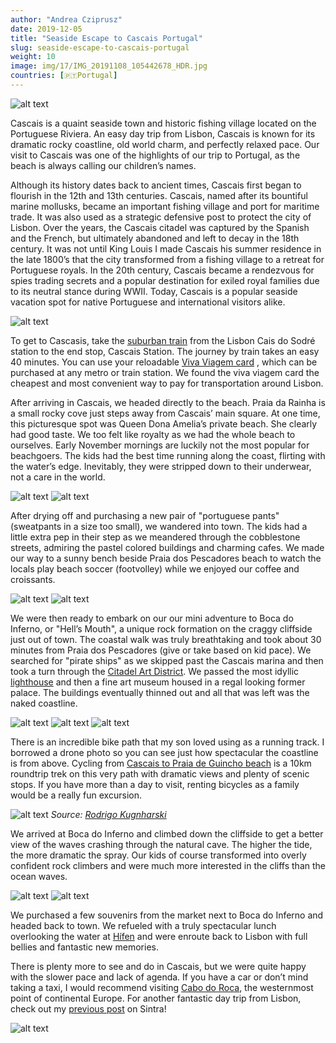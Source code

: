 ```yaml
---
author: "Andrea Cziprusz"
date: 2019-12-05
title: "Seaside Escape to Cascais Portugal"
slug: seaside-escape-to-cascais-portugal
weight: 10
image: img/17/IMG_20191108_105442678_HDR.jpg
countries: [🇵🇹Portugal]
---
```


![alt text](/peekaboo.travel/img/17/IMG_20191108_105442678_HDR.jpg "running on beach")


Cascais is a quaint seaside town and historic fishing village located on the Portuguese Riviera. An easy day trip from Lisbon, Cascais is known for its dramatic rocky coastline, old world charm, and perfectly relaxed pace.  Our visit to Cascais was one of the highlights of our trip to Portugal, as the beach is always calling our children’s names.  

Although its history dates back to ancient times, Cascais first began to flourish in the 12th and 13th centuries. Cascais, named after its bountiful marine mollusks, became an important fishing village and port for maritime trade.  It was also used as a strategic defensive post to protect the city of Lisbon.  Over the years, the Cascais citadel was captured by the Spanish and the French, but ultimately abandoned and left to decay in the 18th century.  It was not until King Louis I made Cascais his summer residence in the late 1800’s that the city transformed from a fishing village to a retreat for Portuguese royals.  In the 20th century, Cascais became a rendezvous for spies trading secrets and a popular destination for exiled royal families due to its neutral stance during WWII.  Today, Cascais is a popular seaside vacation spot for native Portuguese and international visitors alike. 

![alt text](/peekaboo.travel/img/17/IMG_20191108_102930212_HDR.jpg#center "overlook")

To get to Cascasis, take the [suburban train](https://www.cp.pt/passageiros/en/train-times/Prices/lisbon-tickets) from the Lisbon Cais do Sodré station to the end stop, Cascais Station. The journey by train takes an easy 40 minutes. You can use your reloadable [Viva Viagem card](https://www.metrolisboa.pt/en/buy/viva-viagem-card) , which can be purchased at any metro or train station. We found the viva viagem card the cheapest and most convenient way to pay for transportation around Lisbon.

After arriving in Cascais, we headed directly to the beach. Praia da Rainha is a small rocky cove just steps away from Cascais’ main square. At one time, this picturesque spot was Queen Dona Amelia’s private beach.  She clearly had good taste. We too felt like royalty as we had the whole beach to ourselves. Early November mornings are luckily not the most popular for beachgoers.  The kids had the best time running along the coast, flirting with the water’s edge. Inevitably, they were stripped down to their underwear, not a care in the world.  

![alt text](/peekaboo.travel/img/17/IMG_20191108_103815064_HDR.jpg#center "kicking the waves")
![alt text](/peekaboo.travel/img/17/IMG_20191108_103539303_HDR.jpg#center "vertical beach")

After drying off and purchasing a new pair of "portuguese pants" (sweatpants in a size too small), we wandered into town. The kids had a little extra pep in their step as we meandered through the cobblestone streets, admiring the pastel colored buildings and charming cafes.  We made our way to a sunny bench beside Praia dos Pescadores beach to watch the locals play beach soccer (footvolley) while we enjoyed our coffee and croissants. 

![alt text](/peekaboo.travel/img/17/IMG_20191108_120613471.jpg#center "footvolley beach")
![alt text](/peekaboo.travel/img/17/IMG_20191108_120513536_HDR.jpg#center "monument")

We were then ready to embark on our our mini adventure to Boca do Inferno, or "Hell’s Mouth", a unique rock formation on the craggy cliffside just out of town. The coastal walk was truly breathtaking and took about 30 minutes from Praia dos Pescadores (give or take based on kid pace).  We searched for "pirate ships" as we skipped past the Cascais marina and then took a turn through the [Citadel Art District](https://www.arteinstitute.org/posts/view/623/34). We passed the most idyllic [lighthouse](https://www.cascais.pt/en/equipamento/santa-marta-lighthouse-museum) and then a fine art museum housed in a regal looking former palace. The buildings eventually thinned out and all that was left was the naked coastline. 

![alt text](/peekaboo.travel/img/17/IMG_20191108_122848622_HDR.jpg#center "lighthouse")
![alt text](/peekaboo.travel/img/17/IMG_20191108_122945539_HDR.jpg#center "palace")
![alt text](/peekaboo.travel/img/17/IMG_20191108_123805832_HDR.jpg#center "E on shoulders")

There is an incredible bike path that my son loved using as a running track. I borrowed a drone photo so you can see just how spectacular the coastline is from above.  Cycling from [Cascais to Praia de Guincho beach](http://www.cascais-portugal.com/Guides/bike-ride-cycle-cascais-to-guincho-beach-bicas.html) is a 10km roundtrip trek on this very path with dramatic views and plenty of scenic stops. If you have more than a day to visit, renting bicycles as a family would be a really fun excursion. 

![alt text](/peekaboo.travel/img/17/rodrigo-kugnharski--0NsHko4aCc-unsplash.jpg#center)
*Source: [Rodrigo Kugnharski](https://unsplash.com/@kugnharski)*

We arrived at Boca do Inferno and climbed down the cliffside to get a better view of the waves crashing through the natural cave.  The higher the tide, the more dramatic the spray.  Our kids of course transformed into overly confident rock climbers and were much more interested in the cliffs than the ocean waves.  

![alt text](/peekaboo.travel/img/17/IMG_20191108_125355772_HDR.jpg#center "boca")
![alt text](/peekaboo.travel/img/17/IMG_20191108_125806451.jpg#center "Boca J & daddy")

We purchased a few souvenirs from the market next to Boca do Inferno and headed back to town.  We refueled with a truly spectacular lunch overlooking the water at [Hífen](https://www.facebook.com/hifenrestaurantebar/) and were enroute back to Lisbon with full bellies and fantastic new memories. 

There is plenty more to see and do in Cascais, but we were quite happy with the slower pace and lack of agenda. If you have a car or don’t mind taking a taxi, I would recommend visiting [Cabo do Roca](http://www.cascais-portugal.com/Attractions/Cabo-da-Roca.html), the westernmost point of continental Europe.  For another fantastic day trip from Lisbon, check out my [previous post](https://gcziprusz.github.io/peekaboo.travel/a-magical-day-in-sintra-with-kids/) on Sintra!

![alt text](/peekaboo.travel/img/17/IMG_20191108_102755418_HDR.jpg#center "street art")
